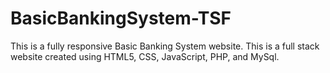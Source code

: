 # BasicBankingSystem-TSF
This is a fully responsive Basic Banking System website. This is a full stack website created using HTML5, CSS, JavaScript, PHP, and MySql.
